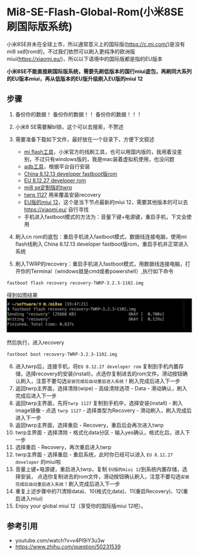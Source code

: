 # Mi8-SE-Flash-Global-Rom(小米8SE刷国际版系统)


小米8SE并未在全球上市，所以通常意义上的国际版(https://c.mi.com/)是没有mi8 se的rom的，不过我们依然可以刷入更纯净的欧洲版miui(https://xiaomi.eu/)，所以以下语境中的国际版都是指的EU版本

**小米8SE不能直接刷国际版系统，需要先刷低版本的国行miui底包，再刷同大系列的EU版本miui，再从低版本的EU版升级刷入EU版的miui 12**

## 步骤
1. 备份你的数据！ 备份你的数据！！ 备份你的数据！！！
2. 小米8 SE需要解bl锁，这个可以去搜索，不赘述
3. 需要准备下载如下文件，最好放在一个目录下，方便下文叙述
    - [mi flash工具](https://www.xiaomiflash.com/)，小米官方的线刷工具，也可以用国内版的，我用着没差别，不过只有windows版的，我是mac装着虚拟机使用，也没问题
    - [adb工具](https://developer.android.com/studio/releases/platform-tools)，根据平台自行安装
    - [China 8.12.13 developer fastboot版rom](https://xiaomifirmware.com/download/11308/)
    - [EU 8.12.27 developer rom](https://sourceforge.net/projects/xiaomi-eu-multilang-miui-roms/files/xiaomi.eu/MIUI-WEEKLY-RELEASES/8.12.27/xiaomi.eu_multi_MI8SE_8.12.27_v10-9.zip/download)
    - [mi8 se定制版的twrp](./recovery-TWRP-3.2.3-1102.img)
    - [twrp 1127](./twrp-1227.img) 用来覆盖安装recovery
    - [EU版的miui 12](https://sourceforge.net/projects/xiaomi-eu-multilang-miui-roms/files/xiaomi.eu/MIUI-STABLE-RELEASES/MIUIv12/xiaomi.eu_multi_MI8SE_V12.0.2.0.QEBCNXM_v12-10.zip/download)，这个是当下节点最新的miui 12，需要其他版本的可以去 https://xiaomi.eu/ 自行寻找
    - 手机进入fastboot模式的方法为：音量下键+电源键，重启手机，下文会使用
  
4. 刷入cn rom的底包：重启手机进入fastboot模式，数据线连接电脑，使用mi flash线刷入 China 8.12.13 developer fastboot版rom，重启手机并正常进入系统
5. 刷入TWRP的recovery：重启手机进入fastboot模式，用数据线连接电脑，打开你的Terminal（windows就是cmd或者powershell）,执行如下命令
  ```sh
  fastboot flash recovery recovery-TWRP-3.2.3-1102.img
  ```
  得到如图结果 ![avatar](./imgs/1.png)

  然后执行，进入recovery
  ```sh
  fastboot boot recovery-TWRP-3.2.3-1102.img
  ```

6. 进入twrp后，连接手机，将`EU 8.12.27 developer rom` 复制到手机内置存储，选择recovery的安装(install)，点选你复制进去的rom文件，滑动按钮确认刷入，注意不要勾选`安装完成后自动重启进入系统`！刷入完成后进入下一步
7. 返回twrp主界面，选择清除(wipe) - 高级清除选项 - Data - 滑动确认，刷入完成后进入下一步
8. 返回twrp主界面，先将`twrp 1127` 复制到手机中，选择安装(install) - 刷入image镜像 - 点选 `twrp 1127` - 选择类型为Recovery - 滑动刷入，刷入完成后进入下一步
9. 返回twrp主界面，选择重启 - Recovery，重启后会再次进入twrp
10. twrp主界面 - 选择清除 - 格式化data分区 - 输入yes确认，格式化后，进入下一步
11. 选择重启 - Recovery，再次重启进入twrp
12. twrp主界面 - 选择重启 - 重启系统，此时你已经可以进入 `EU 8.12.27 developer` 的miui啦
13. 音量上键+电源键，重启进入twrp，复制 `EU版的miui 12`到系统内置存储，选择安装， 点选你复制进去的rom文件，滑动按钮确认刷入，注意不要勾选`安装完成后自动重启进入系统`！刷入完成后进入下一步
14. 重复上述步骤中的7(清除data)、10(格式化data)、11(重启Recovery)、12(重启进入miui)
15. Enjoy your global miui 12（享受你的国际版miui 12吧）。


## 参考引用
 - youtube.com/watch?v=v4Pl9iY3u3w
 - https://www.zhihu.com/question/50231539